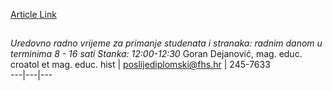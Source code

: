 [Article Link](https://www.fhs.hr/studiji/doktorski/poslijediplomska_referada)

## 
_Uredovno radno vrijeme za primanje studenata i stranaka:_
_radnim danom u terminima 8 - 16 sati_
_Stanka: 12:00-12:30_
Goran Dejanović, mag. educ. croatol et mag. educ. hist | [poslijediplomski@fhs.hr](javascript:cms_mail\('poslijediplomski','fhs.hr','',''\)) |  245-7633  
---|---|---  
  


